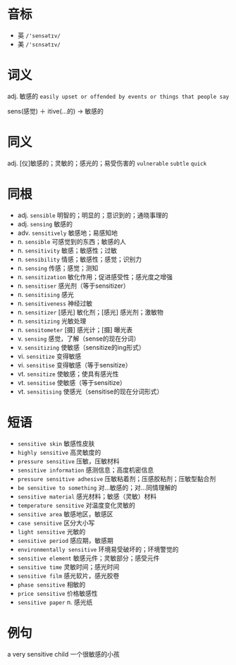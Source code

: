 # 音标

- 英 `/'sensətɪv/`
- 美 `/'sɛnsətɪv/`

# 词义

adj. 敏感的
`easily upset or offended by events or things that people say`



sens(感觉) ＋ itive(…的) → 敏感的

# 同义

adj. [仪]敏感的；灵敏的；感光的；易受伤害的
`vulnerable` `subtle` `quick`

# 同根

- adj. `sensible` 明智的；明显的；意识到的；通晓事理的
- adj. `sensing` 敏感的
- adv. `sensitively` 敏感地；易感知地
- n. `sensible` 可感觉到的东西；敏感的人
- n. `sensitivity` 敏感；敏感性；过敏
- n. `sensibility` 情感；敏感性；感觉；识别力
- n. `sensing` 传感；感觉；测知
- n. `sensitization` 敏化作用；促进感受性；感光度之增强
- n. `sensitiser` 感光剂（等于sensitizer）
- n. `sensitising` 感光
- n. `sensitiveness` 神经过敏
- n. `sensitizer` [感光] 敏化剂；[感光] 感光剂；激敏物
- n. `sensitizing` 光敏处理
- n. `sensitometer` [摄] 感光计；[摄] 曝光表
- v. `sensing` 感觉，了解（sense的现在分词）
- v. `sensitizing` 使敏感（sensitize的ing形式）
- vi. `sensitize` 变得敏感
- vi. `sensitise` 变得敏感（等于sensitize）
- vt. `sensitize` 使敏感；使具有感光性
- vt. `sensitise` 使敏感（等于sensitize）
- vt. `sensitising` 使感光（sensitise的现在分词形式）

# 短语

- `sensitive skin` 敏感性皮肤
- `highly sensitive` 高灵敏度的
- `pressure sensitive` 压敏，压敏材料
- `sensitive information` 感测信息；高度机密信息
- `pressure sensitive adhesive` 压敏粘着剂；压感胶粘剂；压敏型黏合剂
- `be sensitive to something` 对...敏感的；对...同情理解的
- `sensitive material` 感光材料；敏感（灵敏）材料
- `temperature sensitive` 对温度变化灵敏的
- `sensitive area` 敏感地区，敏感区
- `case sensitive` 区分大小写
- `light sensitive` 光敏的
- `sensitive period` 感应期，敏感期
- `environmentally sensitive` 环境易受破坏的；环境警觉的
- `sensitive element` 敏感元件；灵敏部分；感受元件
- `sensitive time` 灵敏时间；感光时间
- `sensitive film` 感光软片，感光胶卷
- `phase sensitive` 相敏的
- `price sensitive` 价格敏感性
- `sensitive paper` n. 感光纸

# 例句

a very sensitive child
一个很敏感的小孩


